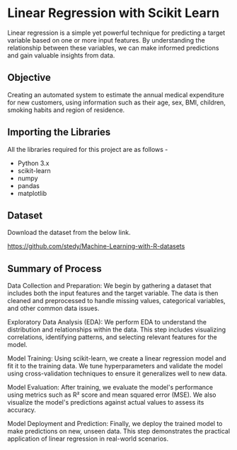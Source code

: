 
# Linear Regression with Scikit Learn

Linear regression is a simple yet powerful technique for predicting a target variable based on one or more input features. By understanding the relationship between these variables, we can make informed predictions and gain valuable insights from data.
## Objective

Creating an automated system to estimate the annual medical expenditure for new customers, using information such as their age, sex, BMI, children, smoking habits and region of residence.
## Importing the Libraries

All the libraries required for this project are as follows -

- Python 3.x
- scikit-learn
- numpy
- pandas
- matplotlib    
## Dataset

Download the dataset from the below link.

https://github.com/stedy/Machine-Learning-with-R-datasets

## Summary of Process

Data Collection and Preparation: We begin by gathering a dataset that includes both the input features and the target variable. The data is then cleaned and preprocessed to handle missing values, categorical variables, and other common data issues.

Exploratory Data Analysis (EDA): We perform EDA to understand the distribution and relationships within the data. This step includes visualizing correlations, identifying patterns, and selecting relevant features for the model.

Model Training: Using scikit-learn, we create a linear regression model and fit it to the training data. We tune hyperparameters and validate the model using cross-validation techniques to ensure it generalizes well to new data.

Model Evaluation: After training, we evaluate the model's performance using metrics such as R² score and mean squared error (MSE). We also visualize the model's predictions against actual values to assess its accuracy.

Model Deployment and Prediction: Finally, we deploy the trained model to make predictions on new, unseen data. This step demonstrates the practical application of linear regression in real-world scenarios.